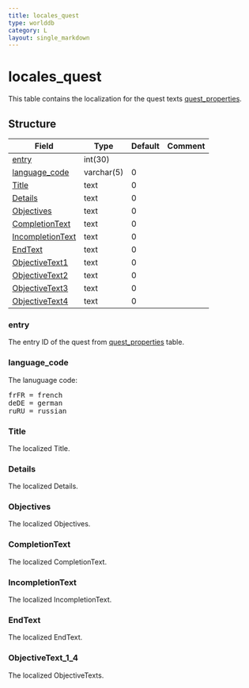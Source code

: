 ```yaml
---
title: locales_quest
type: worlddb
category: L
layout: single_markdown
---
```


# locales_quest
This table contains the localization for the quest texts [quest_properties](/Wiki/database/world/quest_properties/ "Quest properties").

## Structure

Field                                                                                               | Type       | Default | Comment
--------------------------------------------------------------------------------------------------- | ---------- | ------- | -------
[entry](#entry)                                                                                     | int(30)    |         |        
[language_code](#language_code)                                                                     | varchar(5) | 0       |        
[Title](#Title)                                                                                     | text       | 0       |        
[Details](#Details)                                                                                 | text       | 0       |        
[Objectives](#Objectives)                                                                           | text       | 0       |        
[CompletionText](#CompletionText)                                                                   | text       | 0       |        
[IncompletionText](#IncompletionText)                                                               | text       | 0       |        
[EndText](#EndText)                                                                                 | text       | 0       |        
[ObjectiveText1](#ObjectiveText_1_4)                                                                | text       | 0       |        
[ObjectiveText2](#ObjectiveText_1_4)                                                                | text       | 0       |        
[ObjectiveText3](#ObjectiveText_1_4)                                                                | text       | 0       |        
[ObjectiveText4](#ObjectiveText_1_4)                                                                | text       | 0       |        

### entry

The entry ID of the quest from [quest_properties](/Wiki/database/world/quest_properties/ "Quest properties") table.

### language_code

The lanuguage code:

<pre>
frFR = french
deDE = german
ruRU = russian
</pre>

### Title

The localized Title.

### Details

The localized Details.

### Objectives

The localized Objectives.

### CompletionText

The localized CompletionText.

### IncompletionText

The localized IncompletionText.

### EndText

The localized EndText.

### ObjectiveText_1_4

The localized ObjectiveTexts.